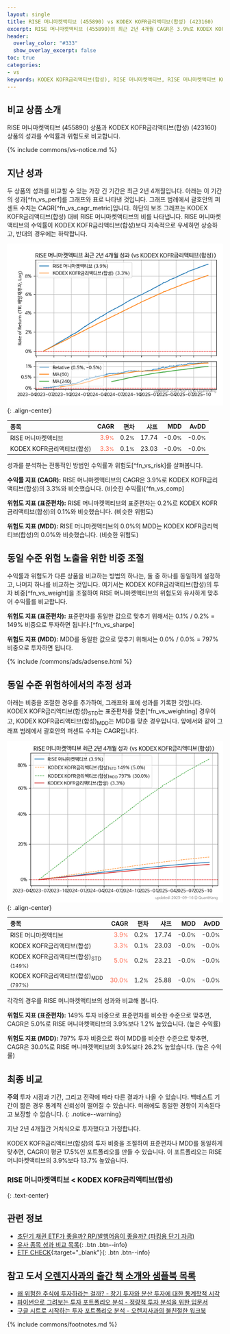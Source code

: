 ```yaml
---
layout: single
title: RISE 머니마켓액티브 (455890) vs KODEX KOFR금리액티브(합성) (423160)
excerpt: RISE 머니마켓액티브 (455890)의 최근 2년 4개월 CAGR은 3.9%로 KODEX KOFR금리액티브(합성) (423160)의 3.3%와 비슷했습니다.
header:
  overlay_color: "#333"
  show_overlay_excerpt: false
toc: true
categories:
- vs
keywords: KODEX KOFR금리액티브(합성), RISE 머니마켓액티브, RISE 머니마켓액티브 KODEX KOFR금리액티브(합성) 비교, 455890, 423160, 455890 455890 비교
---
```


## 비교 상품 소개


RISE 머니마켓액티브 (455890) 상품과 KODEX KOFR금리액티브(합성) (423160) 상품의 성과를 수익률과 위험도로 비교합니다.





{% include commons/vs-notice.md %}

## 지난 성과

두 상품의 성과를 비교할 수 있는 가장 긴 기간은 최근 2년 4개월입니다. 아래는 이 기간의 성과[^fn_vs_perf]를 그래프와 표로 나타낸 것입니다.
그래프 범례에서 괄호안의 퍼센트 수치는 CAGR[^fn_vs_cagr_metric]입니다.
하단의 보조 그래프는 KODEX KOFR금리액티브(합성) 대비 RISE 머니마켓액티브의 비를 나타냅니다.
RISE 머니마켓액티브의 수익률이 KODEX KOFR금리액티브(합성)보다 지속적으로 우세하면 상승하고, 반대의 경우에는 하락합니다.

![RISE 머니마켓액티브](/vs/images/455890-vs-423160_dual.png){: .align-center}

| **종목** | **CAGR** | **편차** | **샤프** | **MDD** | **AvDD** |
| :------------ | ------: | -----------: | -------: | ------: | -------: |
| RISE 머니마켓액티브 | <span style="color: tomato">3.9<small>%</small></span> | 0.2<small>%</small> | 17.74 | -0.0<small>%</small> | -0.0<small>%</small> |
| KODEX KOFR금리액티브(합성) | <span style="color: tomato">3.3<small>%</small></span> | 0.1<small>%</small> | 23.03 | -0.0<small>%</small> | -0.0<small>%</small> |

<!-- more -->


성과를 분석하는 전통적인 방법인 수익률과 위험도[^fn_vs_risk]를 살펴봅니다.

**수익률 지표 (CAGR):** RISE 머니마켓액티브의 CAGR은 3.9%로 KODEX KOFR금리액티브(합성)의 3.3%와 비슷했습니다. (비슷한 수익률)[^fn_vs_comp]

**위험도 지표 (표준편차):** RISE 머니마켓액티브의 표준편차는 0.2%로 KODEX KOFR금리액티브(합성)의 0.1%와 비슷했습니다. (비슷한 위험도)

**위험도 지표 (MDD):** RISE 머니마켓액티브의 0.0%의 MDD는 KODEX KOFR금리액티브(합성)의 0.0%와 비슷했습니다. (비슷한 위험도)



## 동일 수준 위험 노출을 위한 비중 조절

수익률과 위험도가 다른 상품을 비교하는 방법의 하나는, 둘 중 하나를 동일하게 설정하고, 나머지 하나를 비교하는 것입니다.
여기서는 KODEX KOFR금리액티브(합성)의 투자 비중[^fn_vs_weight]을 조절하여 RISE 머니마켓액티브의 위험도와 유사하게 맞추어 수익률를 비교합니다.

**위험도 지표 (표준편차):** 표준편차를 동일한 값으로 맞추기 위해서는 0.1% / 0.2% = 149% 비중으로 투자하면 됩니다.[^fn_vs_sharpe]

**위험도 지표 (MDD):** MDD를 동일한 값으로 맞추기 위해서는 0.0% / 0.0% = 797% 비중으로 투자하면 됩니다.


{% include /commons/ads/adsense.html %}



## 동일 수준 위험하에서의 추정 성과

아래는 비중을 조절한 경우를 추가하여, 그래프와 표에 성과를 기록한 것입니다.
KODEX KOFR금리액티브(합성)<sub>STD</sub>는 표준편차를 맞춘[^fn_vs_weighting] 경우이고, KODEX KOFR금리액티브(합성)<sub>MDD</sub>는 MDD를 맞춘 경우입니다.
앞에서와 같이 그래프 범례에서 괄호안의 퍼센트 수치는 CAGR입니다.


![RISE 머니마켓액티브](/vs/images/455890-vs-423160.png){: .align-center}



| **종목** | **CAGR** | **편차** | **샤프** | **MDD** | **AvDD** |
| :------------ | ------: | -----------: | -------: | ------: | -------: |
| RISE 머니마켓액티브 | <span style="color: tomato">3.9<small>%</small></span> | 0.2<small>%</small> | 17.74 | -0.0<small>%</small> | -0.0<small>%</small> |
| KODEX KOFR금리액티브(합성) | <span style="color: tomato">3.3<small>%</small></span> | 0.1<small>%</small> | 23.03 | -0.0<small>%</small> | -0.0<small>%</small> |
| KODEX KOFR금리액티브(합성)<sub>STD</sub> <small>(149%)</small> | <span style="color: tomato">5.0<small>%</small></span> | 0.2<small>%</small> | 23.21 | -0.0<small>%</small> | -0.0<small>%</small> |
| KODEX KOFR금리액티브(합성)<sub>MDD</sub> <small>(797%)</small> | <span style="color: tomato">30.0<small>%</small></span> | 1.2<small>%</small> | 25.88 | -0.0<small>%</small> | -0.0<small>%</small> |



각각의 경우를 RISE 머니마켓액티브의 성과와 비교해 봅니다.

**위험도 지표 (표준편차):** 149% 투자 비중으로 표준편차를 비슷한 수준으로 맞추면, CAGR은 5.0%로 RISE 머니마켓액티브의 3.9%보다 1.2% 높았습니다. (높은 수익률)

**위험도 지표 (MDD):** 797% 투자 비중으로 하여 MDD를 비슷한 수준으로 맞추면, CAGR은 30.0%로 RISE 머니마켓액티브의 3.9%보다 26.2% 높았습니다. (높은 수익률)




## 최종 비교

**주의** 투자 시점과 기간, 그리고 전략에 따라 다른 결과가 나올 수 있습니다. 백테스트 기간이 짧은 경우 통계적 신뢰성이 떨어질 수 있습니다. 미래에도 동일한 경향이 지속된다고 보장할 수 없습니다.
{: .notice--warning}

지난 2년 4개월간 거치식으로 투자했다고 가정합니다.

KODEX KOFR금리액티브(합성)의 투자 비중을 조절하여 표준편차나 MDD를 동일하게 맞추면, CAGR이 평균 17.5%인 포트폴리오를 만들 수 있습니다.
이 포트폴리오는 RISE 머니마켓액티브의 3.9%보다 13.7% 높았습니다.

### RISE 머니마켓액티브 &lt; KODEX KOFR금리액티브(합성)
{: .text-center}


## 관련 정보

- [초단기 채권 ETF가 좋을까? RP/발행어음이 좋을까? (파킹용 단기 자금)](https://kongdori.tistory.com/207)
- [유사 종목 성과 비교 목록](/vs/){: .btn .btn--info}
- [ETF CHECK](https://www.etfcheck.co.kr/mobile/etpitem/423160/compare?compCode%5B%5D=455890){:target="_blank"}{: .btn .btn--info}


## 참고 도서 [오렌지사과의 출간 책 소개와 샘플북 목록](https://kongdori.tistory.com/691)

- [왜 위험한 주식에 투자하라는 걸까? - 장기 투자와 분산 투자에 대한 통계학적 시각](https://kongdori.tistory.com/421)
- [파이썬으로 그려보는 투자 포트폴리오 분석  - 정량적 투자 분석을 위한 입문서](https://kongdori.tistory.com/643)
- [구글 시트로 시작하는 투자 포트폴리오 분석 - 오렌지사과의 불친절한 워크북](https://kongdori.tistory.com/449)

{% include commons/footnotes.md %}